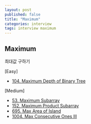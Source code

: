 ```yaml
---
layout: post
published: false
title: "Maximum"
categories: interview
tags: interview maximum
---
```


## Maximum

최대값 구하기

[Easy]
- [104. Maximum Depth of Binary Tree](https://leetcode.com/problems/maximum-depth-of-binary-tree/)

[Medium]
- [53. Maximum Subarray](https://leetcode.com/problems/maximum-subarray/)
- [152. Maximum Product Subarray](https://leetcode.com/problems/maximum-product-subarray/)
- [695. Max Area of Island](https://leetcode.com/problems/max-area-of-island/)
- [1004. Max Consecutive Ones III](https://leetcode.com/problems/max-consecutive-ones-iii/)